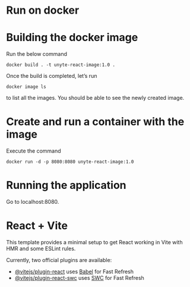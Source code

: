 # Run on docker
# Building the docker image
 Run the below command

``docker build . -t unyte-react-image:1.0 .``

Once the build is completed, let’s run

``docker image ls``

to list all the images. You should be able to see the newly created image.

# Create and run a container with the image
Execute the command

``docker run -d -p 8080:8080 unyte-react-image:1.0``

# Running the application
Go to localhost:8080.

# React + Vite

This template provides a minimal setup to get React working in Vite with HMR and some ESLint rules.

Currently, two official plugins are available:

- [@vitejs/plugin-react](https://github.com/vitejs/vite-plugin-react/blob/main/packages/plugin-react/README.md) uses [Babel](https://babeljs.io/) for Fast Refresh
- [@vitejs/plugin-react-swc](https://github.com/vitejs/vite-plugin-react-swc) uses [SWC](https://swc.rs/) for Fast Refresh
